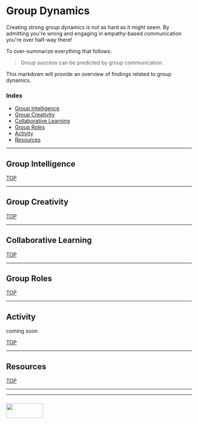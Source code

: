 # Group Dynamics

Creating strong group dynamics is not as hard as it might seem. By admitting you're wrong and engaging in empathy-based communication you're over half-way there!

To over-summarize everything that follows:

> Group success can be predicted by group communication.

This markdown will provide an overview of findings related to group dynamics.

### Index
* [Group Intelligence](#group-intelligence)
* [Group Creativity](#group-creativity)
* [Collaborative Learning](#collaborative-learning)
* [Group Roles](#Group-roles)
* [Activity](#activity)
* [Resources](#resources)

___

## Group Intelligence

[TOP](#index)

___

## Group Creativity

[TOP](#index)

___

## Collaborative Learning

[TOP](#index)

___

## Group Roles

[TOP](#index)
___

## Activity

coming soon

[TOP](#activity)
___

## Resources



[TOP](#index)

___
___
### <a href="http://elewa.education/blog" target="_blank"><img src="https://user-images.githubusercontent.com/18554853/34921062-506450ae-f97d-11e7-875f-6feeb26ad72d.png" width="100" height="40"/></a>